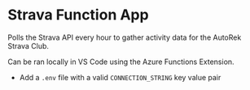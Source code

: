 # Strava Function App

Polls the Strava API every hour to gather activity data for the AutoRek Strava Club.

Can be ran locally in VS Code using the Azure Functions Extension.

- Add a `.env` file with a valid `CONNECTION_STRING` key value pair
